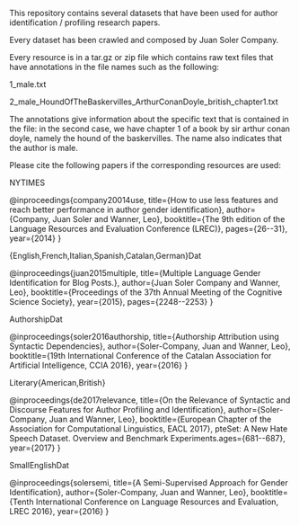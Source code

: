 This repository contains several datasets that have been used for author identification / profiling research papers.

Every dataset has been crawled and composed by Juan Soler Company.

Every resource is in a tar.gz or zip file which contains raw text files that have annotations in the file names such as the following: 

1_male.txt

2_male_HoundOfTheBaskervilles_ArthurConanDoyle_british_chapter1.txt

The annotations give information about the specific text that is contained in the file: in the second case, we have chapter 1 of a book by sir arthur conan doyle, namely the hound of the baskervilles. The name also indicates that the author is male. 

Please cite the following papers if the corresponding resources are used:

NYTIMES

@inproceedings{company20014use,
  title={How to use less features and reach better performance in author gender identification},
  author={Company, Juan Soler and Wanner, Leo},
  booktitle={The 9th edition of the Language Resources and Evaluation Conference (LREC)},
  pages={26--31},
  year={2014}
}

{English,French,Italian,Spanish,Catalan,German}Dat

@inproceedings{juan2015multiple,
  title={Multiple Language Gender Identification for Blog Posts.},
  author={Juan Soler Company and Wanner, Leo},
  booktitle={Proceedings of the 37th Annual Meeting of the Cognitive Science Society},
  year={2015},
  pages={2248--2253}
}

AuthorshipDat

@inproceedings{soler2016authorship,
  title={Authorship Attribution using Syntactic Dependencies},
  author={Soler-Company, Juan and Wanner, Leo},
  booktitle={19th International Conference of the Catalan Association for Artificial Intelligence, CCIA 2016},
  year={2016}
}

Literary{American,British}

@inproceedings{de2017relevance,
  title={On the Relevance of Syntactic and Discourse Features for Author Profiling and Identification},
  author={Soler-Company, Juan and Wanner, Leo},
  booktitle={European Chapter of the Association for Computational Linguistics, EACL 2017},
  pteSet: A New Hate Speech Dataset. Overview and Benchmark Experiments.ages={681--687},
  year={2017}
}

SmallEnglishDat

@inproceedings{solersemi,
  title={A Semi-Supervised Approach for Gender Identification},
  author={Soler-Company, Juan and Wanner, Leo},
  booktitle={Tenth International Conference on Language Resources and Evaluation, LREC 2016},
  year={2016}
}

